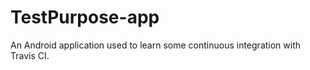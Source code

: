 # TestPurpose-app
An Android application used to learn some continuous integration with Travis CI.  
